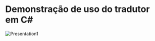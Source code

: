 # Demonstração de uso do tradutor em C#

![Presentation1](https://github.com/jermesonf/prjTradutor/assets/45910656/73bc2fad-6553-4e94-8b1a-aa9a04535897)
